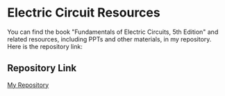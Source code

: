 # Electric Circuit Resources
You can find the book "Fundamentals of Electric Circuits, 5th Edition" and related resources, including PPTs and other materials, in my repository.
Here is the repository link:
## Repository Link
[My Repository](https://github.com/AnasMahrach/HITSZCS)
